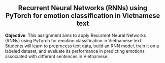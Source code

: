 <h2 align="center"> Recurrent Neural Networks (RNNs) using PyTorch for emotion classification in Vietnamese text </h2>



**Objective**:
 This assignment aims to apply Recurrent Neural Networks (RNNs) using PyTorch for emotion
 classification in Vietnamese text. Students will learn to preprocess text data, build an RNN
 model, train it on a labeled dataset, and evaluate its performance in predicting emotions
 associated with different sentences in Vietnamese.
